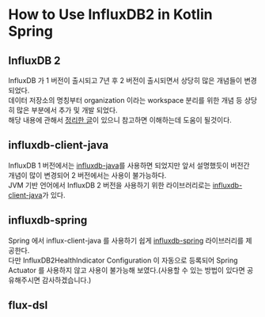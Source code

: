 # How to Use InfluxDB2 in Kotlin Spring

## InfluxDB 2

InfluxDB 가 1 버전이 출시되고 7년 후 2 버전이 출시되면서 상당히 많은 개념들이 변경되었다.  
데이터 저장소의 명칭부터 organization 이라는 workspace 분리를 위한 개념 등 상당히 많은 부분에서 추가 및 개발 되었다.  
해당 내용에 관해서 [정리한 글](https://slogan138.github.io/TIL/Influx/InfluxDB2_%EC%82%AC%EC%9A%A9%EA%B8%B0.html)이 있으니 참고하면 이해하는데 도움이 될것이다.

## influxdb-client-java

InfluxDB 1 버전에서는 [influxdb-java](https://github.com/influxdata/influxdb-java)를 사용하면 되었지만 앞서 설명했듯이 버전간 개념이 많이 변경되어 2 버전에서는 사용이 불가능하다.  
JVM 기반 언어에서 InfluxDB 2 버전을 사용하기 위한 라이브러리로는 [influxdb-client-java](https://github.com/influxdata/influxdb-client-java)가 있다.  


## influxdb-spring

Spring 에서 influx-client-java 를 사용하기 쉽게 [influxdb-spring](https://github.com/influxdata/influxdb-client-java/tree/master/spring) 라이브러리를 제공한다.  
다만 InfluxDB2HealthIndicator Configuration 이 자동으로 등록되어 Spring Actuator 를 사용하지 않고 사용이 불가능해 보였다.(사용할 수 있는 방법이 있다면 공유해주시면 감사하겠습니다.)

## flux-dsl